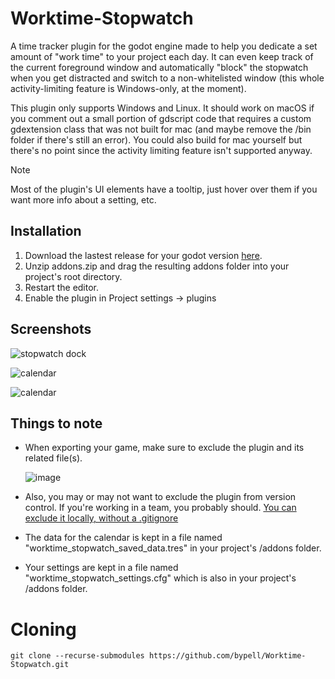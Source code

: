 # Worktime-Stopwatch

<p>
 A time tracker plugin for the godot engine made to help you dedicate a set amount of "work time" to your project each day. It can even keep track of the current foreground window and automatically "block" the stopwatch when you get distracted and switch to a non-whitelisted window (this whole activity-limiting feature is Windows-only, at the moment).
</p>
<p>
 This plugin only supports Windows and Linux. It should work on macOS if you comment out a small portion of gdscript code that requires a custom gdextension class that was not built for mac (and maybe remove the /bin folder if there's still an error). You could also build for mac yourself but there's no point since the activity limiting feature isn't supported anyway.
</p>

> [!NOTE]
> Most of the plugin's UI elements have a tooltip, just hover over them if you want more info about a setting, etc.

## Installation
1. Download the lastest release for your godot version [here](https://github.com/bypell/Worktime-Stopwatch/releases).
2. Unzip addons.zip and drag the resulting addons folder into your project's root directory.
3. Restart the editor.
4. Enable the plugin in Project settings -> plugins

## Screenshots
<p>
 <img alt="stopwatch dock" src="https://github.com/user-attachments/assets/d6eb84ef-9c70-4d0a-89d7-734990a630bf">
</p>
<p>
 <img alt="calendar" src="https://github.com/user-attachments/assets/d7afba01-a7be-4d51-9fe7-fe41e94d755f">
</p>
<p>
 <img alt="calendar" src="https://github.com/user-attachments/assets/52b19495-bbdf-4018-b18b-ebc02005a6cd">
</p>

## Things to note
- When exporting your game, make sure to exclude the plugin and its related file(s).
  
  ![image](https://github.com/user-attachments/assets/4e6b476c-e3d8-4333-bec0-2a48fd4d717b)

- Also, you may or may not want to exclude the plugin from version control.
  If you're working in a team, you probably should. [You can exclude it locally, without a .gitignore](https://stackoverflow.com/questions/653454/how-do-you-make-git-ignore-files-without-using-gitignore)
- The data for the calendar is kept in a file named "worktime_stopwatch_saved_data.tres" in your project's /addons folder.
- Your settings are kept in a file named "worktime_stopwatch_settings.cfg" which is also in your project's /addons folder.



# Cloning
```
git clone --recurse-submodules https://github.com/bypell/Worktime-Stopwatch.git
```
